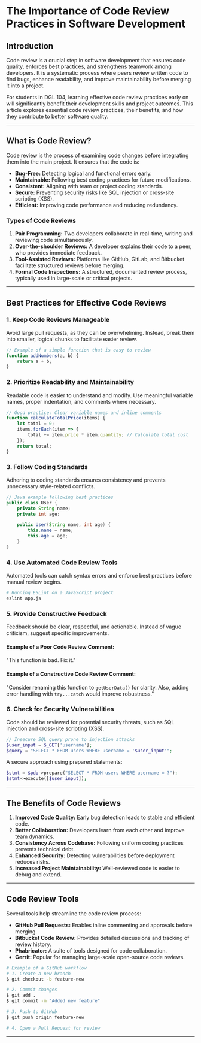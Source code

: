 # The Importance of Code Review Practices in Software Development

## Introduction

Code review is a crucial step in software development that ensures code quality, enforces best practices, and strengthens teamwork among developers. It is a systematic process where peers review written code to find bugs, enhance readability, and improve maintainability before merging it into a project.

For students in DGL 104, learning effective code review practices early on will significantly benefit their development skills and project outcomes. This article explores essential code review practices, their benefits, and how they contribute to better software quality.

---

## What is Code Review?

Code review is the process of examining code changes before integrating them into the main project. It ensures that the code is:
- **Bug-Free:** Detecting logical and functional errors early.
- **Maintainable:** Following best coding practices for future modifications.
- **Consistent:** Aligning with team or project coding standards.
- **Secure:** Preventing security risks like SQL injection or cross-site scripting (XSS).
- **Efficient:** Improving code performance and reducing redundancy.

### Types of Code Reviews

1. **Pair Programming:** Two developers collaborate in real-time, writing and reviewing code simultaneously.
2. **Over-the-shoulder Reviews:** A developer explains their code to a peer, who provides immediate feedback.
3. **Tool-Assisted Reviews:** Platforms like GitHub, GitLab, and Bitbucket facilitate structured reviews before merging.
4. **Formal Code Inspections:** A structured, documented review process, typically used in large-scale or critical projects.

---

## Best Practices for Effective Code Reviews

### 1. Keep Code Reviews Manageable
Avoid large pull requests, as they can be overwhelming. Instead, break them into smaller, logical chunks to facilitate easier review.

```javascript
// Example of a simple function that is easy to review
function addNumbers(a, b) {
    return a + b;
}
```

### 2. Prioritize Readability and Maintainability
Readable code is easier to understand and modify. Use meaningful variable names, proper indentation, and comments where necessary.

```javascript
// Good practice: Clear variable names and inline comments
function calculateTotalPrice(items) {
    let total = 0;
    items.forEach(item => {
        total += item.price * item.quantity; // Calculate total cost
    });
    return total;
}
```

### 3. Follow Coding Standards
Adhering to coding standards ensures consistency and prevents unnecessary style-related conflicts.

```java
// Java example following best practices
public class User {
    private String name;
    private int age;

    public User(String name, int age) {
        this.name = name;
        this.age = age;
    }
}
```

### 4. Use Automated Code Review Tools
Automated tools can catch syntax errors and enforce best practices before manual review begins.

```bash
# Running ESLint on a JavaScript project
eslint app.js
```

### 5. Provide Constructive Feedback
Feedback should be clear, respectful, and actionable. Instead of vague criticism, suggest specific improvements.

#### Example of a Poor Code Review Comment:
"This function is bad. Fix it."

#### Example of a Constructive Code Review Comment:
"Consider renaming this function to `getUserData()` for clarity. Also, adding error handling with `try...catch` would improve robustness."

### 6. Check for Security Vulnerabilities
Code should be reviewed for potential security threats, such as SQL injection and cross-site scripting (XSS).

```php
// Insecure SQL query prone to injection attacks
$user_input = $_GET['username'];
$query = "SELECT * FROM users WHERE username = '$user_input'";
```

A secure approach using prepared statements:

```php
$stmt = $pdo->prepare("SELECT * FROM users WHERE username = ?");
$stmt->execute([$user_input]);
```

---

## The Benefits of Code Reviews

1. **Improved Code Quality:** Early bug detection leads to stable and efficient code.
2. **Better Collaboration:** Developers learn from each other and improve team dynamics.
3. **Consistency Across Codebase:** Following uniform coding practices prevents technical debt.
4. **Enhanced Security:** Detecting vulnerabilities before deployment reduces risks.
5. **Increased Project Maintainability:** Well-reviewed code is easier to debug and extend.

---

## Code Review Tools
Several tools help streamline the code review process:
- **GitHub Pull Requests:** Enables inline commenting and approvals before merging.
- **Bitbucket Code Review:** Provides detailed discussions and tracking of review history.
- **Phabricator:** A suite of tools designed for code collaboration.
- **Gerrit:** Popular for managing large-scale open-source code reviews.

```bash
# Example of a GitHub workflow
# 1. Create a new branch
$ git checkout -b feature-new

# 2. Commit changes
$ git add .
$ git commit -m "Added new feature"

# 3. Push to GitHub
$ git push origin feature-new

# 4. Open a Pull Request for review
```

---

